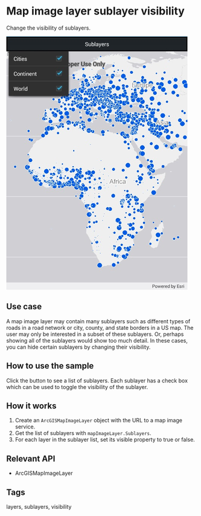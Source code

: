 # Map image layer sublayer visibility

Change the visibility of sublayers.

![screenshot](ChangeSublayerVisibility.jpg)

## Use case

A map image layer may contain many sublayers such as different types of roads in a road network or city, county, and state borders in a US map. The user may only be interested in a subset of these sublayers. Or, perhaps showing all of the sublayers would show too much detail. In these cases, you can hide certain sublayers by changing their visibility.

## How to use the sample

Click the button to see a list of sublayers. Each sublayer has a check box which can be used to toggle the visibility of the sublayer.

## How it works

1. Create an `ArcGISMapImageLayer` object with the URL to a map image service.
2. Get the list of sublayers with `mapImageLayer.Sublayers`.
3. For each layer in the sublayer list, set its visible property to true or false.

## Relevant API

* ArcGISMapImageLayer

## Tags

layers, sublayers, visibility
